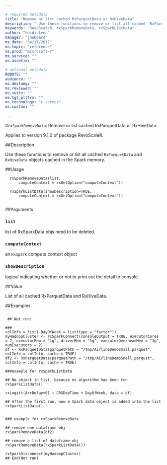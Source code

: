 ```yaml
--- 
 
# required metadata 
title: "Remove or list cached RxParquetData or RxHiveData" 
description: " Use these functions to remove or list all cached `RxParquetData` and `RxHiveData` objects cached in the Spark memory. " 
keywords: "RevoScaleR, rxSparkRemoveData, rxSparkListData" 
author: "heidisteen" 
manager: "jhubbard" 
ms.date: "04/17/2017" 
ms.topic: "reference" 
ms.prod: "microsoft-r" 
ms.service: "" 
ms.assetid: "" 
 
# optional metadata 
ROBOTS: "" 
audience: "" 
ms.devlang: "" 
ms.reviewer: "" 
ms.suite: "" 
ms.tgt_pltfrm: "" 
ms.technology: "r-server" 
ms.custom: "" 
 
--- 
```

 
 
 
 #`rxSparkRemoveData`: Remove or list cached RxParquetData or RxHiveData

 Applies to version 9.1.0 of package RevoScaleR.
 
 ##Description
 
Use these functions to remove or list all cached `RxParquetData`
and `RxHiveData` objects cached in the Spark memory.
 
 
 ##Usage

```   
  rxSparkRemoveData(list,
      computeContext = rxGetOption("computeContext"))
  
  rxSparkListData(showDescription=TRUE,
      computeContext = rxGetOption("computeContext"))
 
```
 
 
 ##Arguments

   
    
 ### `list`
 list of RxSparkData objs need to be deleted. 
  
    
 ### `computeContext`
 an `RxSpark` compute context object 
  
    
 ### `showDescription`
 logical indicating whether or not to print out the detail to console. 
  
 
 
 
 ##Value
 
List of all cached RxParquetData and RxHiveData.
 
 
 ##Examples

 ```
   
  ## Not run:
 
### 
colInfo = list( DayOfWeek = list(type = "factor"))
myHadoopCluster <- rxSparkConnect(consoleOutput = TRUE, executorCores = 2, executorMem = "1g", driverMem = "1g", executorOverheadMem = "1g", numExecutors = 2)
df <- RxParquetData(parquetPath = "/tmp/AirlineDemoSmall.parquet", colInfo = colInfo, cache = TRUE)
df2 <- RxParquetData(parquetPath = "/tmp/AirlineDemoSmall.parquet", colInfo = colInfo, cache = TRUE)

###example for rxSparkListData

## No object in list, because no algorithm has been run 
rxSparkListData()

rxLogit((ArrDelay>0) ~ CRSDepTime + DayOfWeek, data = df)

## After the first run, now a Spark data object is added into the list
rxSparkListData()


### example for rxSparkRemoveData

## remove one dataframe obj
rxSparkRemoveData(df2)

## remove a list of dataframe obj
rxSparkRemoveData(rxSparkListData())

rxSparkDisconnect(myHadoopCluster)
 ## End(Not run) 
  
 
```
 
